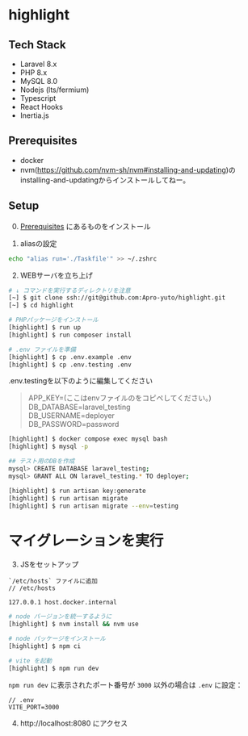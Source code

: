 # highlight

## Tech Stack
- Laravel 8.x
- PHP 8.x
- MySQL 8.0
- Nodejs (lts/fermium)
- Typescript
- React Hooks
- Inertia.js

## Prerequisites

- docker
- nvm(https://github.com/nvm-sh/nvm#installing-and-updating)のinstalling-and-updatingからインストールしてねー。

## Setup

0. [Prerequisites](#Prerequisites) にあるものをインストール

1. aliasの設定
```bash
echo "alias run='./Taskfile'" >> ~/.zshrc
```

2. WEBサーバを立ち上げ

```bash
# ↓ コマンドを実行するディレクトリを注意
[~] $ git clone ssh://git@github.com:Apro-yuto/highlight.git
[~] $ cd highlight

# PHPパッケージをインストール
[highlight] $ run up
[highlight] $ run composer install

# .env ファイルを準備
[highlight] $ cp .env.example .env
[highlight] $ cp .env.testing .env
```
.env.testingを以下のように編集してください

> APP_KEY=(ここはenvファイルのをコピペしてください。)<br />
DB_DATABASE=laravel_testing<br />
DB_USERNAME=deployer<br />
DB_PASSWORD=password

```bash
[highlight] $ docker compose exec mysql bash
[highlight] $ mysql -p

## テスト用のDBを作成
mysql> CREATE DATABASE laravel_testing;
mysql> GRANT ALL ON laravel_testing.* TO deployer;

[highlight] $ run artisan key:generate
[highlight] $ run artisan migrate
[highlight] $ run artisan migrate --env=testing
```

# マイグレーションを実行

3. JSをセットアップ
```
`/etc/hosts` ファイルに追加
// /etc/hosts

127.0.0.1 host.docker.internal
```

```zsh
# node バージョンを統一するように
[highlight] $ nvm install && nvm use

# node パッケージをインストール
[highlight] $ npm ci

# vite を起動
[highlight] $ npm run dev
```

`npm run dev` に表示されたポート番号が `3000` 以外の場合は `.env` に設定：
```
// .env
VITE_PORT=3000
```

4. http://localhost:8080 にアクセス
